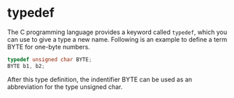 # typedef

The C programming language provides a keyword called `typedef`, which you can use to give a type a new name. Following is an example to define a term BYTE for one-byte numbers.

```c
typedef unsigned char BYTE;
BYTE b1, b2;
```
After this type definition, the indentifier BYTE can be used as an abbreviation for the type unsigned char.
